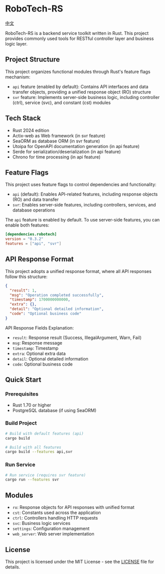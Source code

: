# RoboTech-RS

[中文](README_zh.md)

RoboTech-RS is a backend service toolkit written in Rust. This project provides commonly used tools for RESTful
controller layer and business logic layer.

## Project Structure

This project organizes functional modules through Rust's feature flags mechanism:

- `api` feature (enabled by default): Contains API interfaces and data transfer objects, providing a unified response
  object (RO) structure
- `svr` feature: Implements server-side business logic, including controller (ctrl), service (svc), and constant (cst)
  modules

## Tech Stack

- Rust 2024 edition
- Actix-web as Web framework (in svr feature)
- SeaORM as database ORM (in svr feature)
- Utoipa for OpenAPI documentation generation (in api feature)
- Serde for serialization/deserialization (in api feature)
- Chrono for time processing (in api feature)

## Feature Flags

This project uses feature flags to control dependencies and functionality:

- `api` (default): Enables API-related features, including response objects (RO) and data transfer
- `svr`: Enables server-side features, including controllers, services, and database operations

The `api` feature is enabled by default. To use server-side features, you can enable both features:

```toml
[dependencies.robotech]
version = "0.3.2"
features = ["api", "svr"]
```

## API Response Format

This project adopts a unified response format, where all API responses follow this structure:

```json
{
  "result": 1,
  "msg": "Operation completed successfully",
  "timestamp": 1700000000000,
  "extra": {},
  "detail": "Optional detailed information",
  "code": "Optional business code"
}
```

API Response Fields Explanation:

- `result`: Response result (Success, IllegalArgument, Warn, Fail)
- `msg`: Response message
- `timestamp`: Timestamp
- `extra`: Optional extra data
- `detail`: Optional detailed information
- `code`: Optional business code

## Quick Start

### Prerequisites

- Rust 1.70 or higher
- PostgreSQL database (if using SeaORM)

### Build Project

```bash
# Build with default features (api)
cargo build

# Build with all features
cargo build --features api,svr
```

### Run Service

```bash
# Run service (requires svr feature)
cargo run --features svr
```

## Modules

- `ro`: Response objects for API responses with unified format
- `cst`: Constants used across the application
- `ctrl`: Controllers handling HTTP requests
- `svc`: Business logic services
- `settings`: Configuration management
- `web_server`: Web server implementation

## License

This project is licensed under the MIT License - see the [LICENSE](LICENSE) file for details.